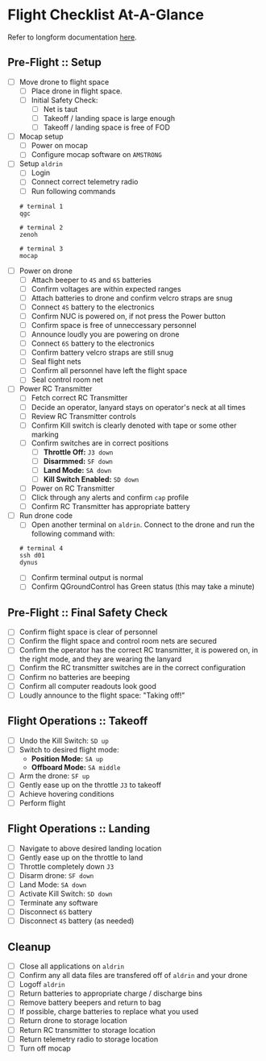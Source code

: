 # Flight Checklist At-A-Glance

Refer to longform documentation [here](./flight.md).

## Pre-Flight :: Setup

- [ ] Move drone to flight space
    - [ ] Place drone in flight space.
    - [ ] Initial Safety Check:
        - [ ] Net is taut
        - [ ] Takeoff / landing space is large enough
        - [ ] Takeoff / landing space is free of FOD
- [ ] Mocap setup
    - [ ] Power on mocap
    - [ ] Configure mocap software on `AMSTRONG`
- [ ] Setup `aldrin`
    - [ ] Login
    - [ ] Connect correct telemetry radio
    - [ ] Run following commands
    ```
    # terminal 1
    qgc

    # terminal 2
    zenoh

    # terminal 3
    mocap
    ```
- [ ] Power on drone
    - [ ] Attach beeper to `4S` and `6S` batteries
    - [ ] Confirm voltages are within expected ranges
    - [ ] Attach batteries to drone and confirm velcro straps are snug
    - [ ] Connect `4S` battery to the electronics
    - [ ] Confirm NUC is powered on, if not press the Power button
    - [ ] Confirm space is free of unneccessary personnel
    - [ ] Announce loudly you are powering on drone
    - [ ] Connect `6S` battery to the electronics
    - [ ] Confirm battery velcro straps are still snug
    - [ ] Seal flight nets
    - [ ] Confirm all personnel have left the flight space
    - [ ] Seal control room net
- [ ] Power RC Transmitter
    - [ ] Fetch correct RC Transmitter
    - [ ] Decide an operator, lanyard stays on operator's neck at all times
    - [ ] Review RC Transmitter controls
    - [ ] Confirm Kill switch is clearly denoted with tape or some other marking
    - [ ] Confirm switches are in correct positions
        - [ ] **Throttle Off:** `J3 down`
        - [ ] **Disarmmed:** `SF down`
        - [ ] **Land Mode:** `SA down`
        - [ ] **Kill Switch Enabled:** `SD down`
    - [ ] Power on RC Transmitter
    - [ ] Click through any alerts and confirm `cap` profile
    - [ ] Confirm RC Transmitter has appropriate battery
- [ ] Run drone code
    - [ ] Open another terminal on `aldrin`. Connect to the drone and run the following command with: 
    ```
    # terminal 4
    ssh d01
    dynus
    ```
    - [ ] Confirm terminal output is normal
    - [ ] Confirm QGroundControl has Green status (this may take a minute)

## Pre-Flight :: Final Safety Check
- [ ] Confirm flight space is clear of personnel
- [ ] Confirm the flight space and control room nets are secured
- [ ] Confirm the operator has the correct RC transmitter, it is powered on, in the right mode, and they are wearing the lanyard
- [ ] Confirm the RC transmitter switches are in the correct configuration
- [ ] Confirm no batteries are beeping
- [ ] Confirm all computer readouts look good
- [ ] Loudly announce to the flight space: "Taking off!"

## Flight Operations :: Takeoff
- [ ] Undo the Kill Switch: `SD up`
- [ ] Switch to desired flight mode:
    - **Position Mode:** `SA up`
    - **Offboard Mode:** `SA middle`
- [ ] Arm the drone: `SF up`
- [ ] Gently ease up on the throttle `J3` to takeoff
- [ ] Achieve hovering conditions
- [ ] Perform flight

## Flight Operations :: Landing
- [ ] Navigate to above desired landing location
- [ ] Gently ease up on the throttle to land
- [ ] Throttle completely down `J3`
- [ ] Disarm drone: `SF down`
- [ ] Land Mode: `SA down`
- [ ] Activate Kill Switch: `SD down`
- [ ] Terminate any software
- [ ] Disconnect `6S` battery
- [ ] Disconnect `4S` battery (as needed)

## Cleanup
- [ ] Close all applications on `aldrin`
- [ ] Confirm any all data files are transfered off of `aldrin` and your drone
- [ ] Logoff `aldrin`
- [ ] Return batteries to appropriate charge / discharge bins
- [ ] Remove battery beepers and return to bag
- [ ] If possible, charge batteries to replace what you used
- [ ] Return drone to storage location
- [ ] Return RC transmitter to storage location
- [ ] Return telemetry radio to storage location
- [ ] Turn off mocap
